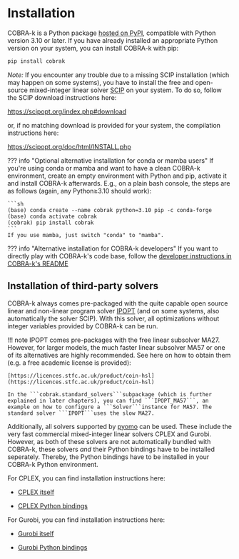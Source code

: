 # Installation

COBRA-k is a Python package [hosted on PyPI](https://pypi.org/project/cobrak/), compatible with Python version 3.10 or later. If you have already installed an appropriate Python version on your system, you can install COBRA-k with pip:

```sh
pip install cobrak
```
*Note:* If you encounter any trouble due to a missing SCIP installation (which may happen on some systems), you have to install the free and open-source mixed-integer linear solver [SCIP](https://scipopt.org/) on your system. To do so, follow the SCIP download instructions here:

https://scipopt.org/index.php#download

or, if no matching download is provided for your system, the compilation instructions here:

https://scipopt.org/doc/html/INSTALL.php

??? info "Optional alternative installation for conda or mamba users"
    If you're using conda or mamba and want to have a clean COBRA-k environment, create an empty environment with Python and pip, activate it and install COBRA-k afterwards. E.g., on a plain bash console, the steps are as follows (again, any Python≥3.10 should work):

    ```sh
    (base) conda create --name cobrak python=3.10 pip -c conda-forge
    (base) conda activate cobrak
    (cobrak) pip install cobrak
    ```
    If you use mamba, just switch "conda" to "mamba".


??? info "Alternative installation for COBRA-k developers"
    If you want to directly play with COBRA-k's code base, follow the [developer instructions in COBRA-k's README]()

## Installation of third-party solvers

COBRA-k always comes pre-packaged with the quite capable open source linear and non-linear program solver [IPOPT](https://github.com/coin-or/Ipopt) (and on some systems, also automatically the solver SCIP). With this solver, all optimizations without integer variables provided by COBRA-k can be run.

!!! note
    IPOPT comes pre-packages with the free linear subsolver MA27. However, for larger models, the much faster linear subsolver MA57 or one of its alternatives are highly recommended. See here on how to obtain them (e.g. a free academic license is provided):

    [https://licences.stfc.ac.uk/product/coin-hsl](https://licences.stfc.ac.uk/product/coin-hsl)

    In the ```cobrak.standard_solvers```subpackage (which is further explained in later chapters), you can find ```IPOPT_MA57```, an example on how to configure a ```Solver```instance for MA57. The standard solver ```IPOPT```uses the slow MA27.

Additionally, all solvers supported by [pyomo](https://github.com/Pyomo/pyomo) can be used. These include the very fast commercial mixed-integer linear solvers CPLEX and Gurobi. However, as both of these solvers are not automatically bundled with COBRA-k, these solvers *and* their Python bindings have to be installed seperately. Thereby, the Python bindings have to be installed in your COBRA-k Python environment.

For CPLEX, you can find installation instructions here:

* [CPLEX itself](https://www.ibm.com/de-de/products/ilog-cplex-optimization-studio)

* [CPLEX Python bindings](https://www.ibm.com/docs/en/icos/22.1.1?topic=cplex-setting-up-python-api)

For Gurobi, you can find installation instructions here:

* [Gurobi itself](https://www.gurobi.com/)

* [Gurobi Python bindings](https://support.gurobi.com/hc/en-us/articles/360044290292-How-do-I-install-Gurobi-for-Python)
